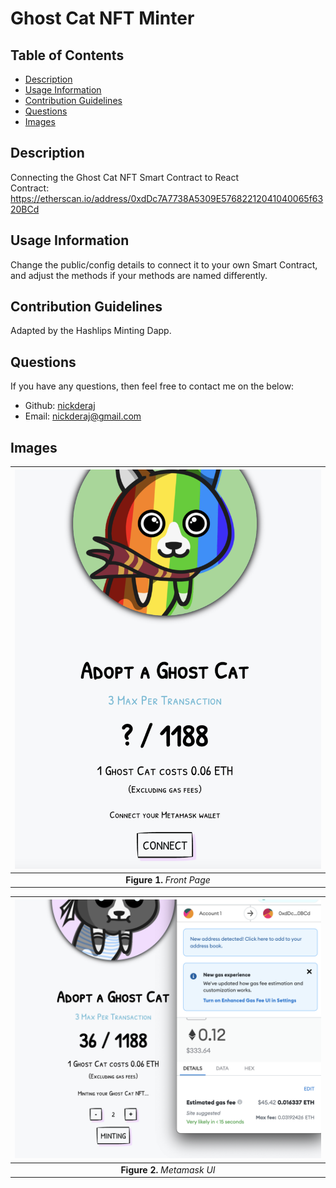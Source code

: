 # Ghost Cat NFT Minter

## Table of Contents

- [Description](#description)
- [Usage Information](#usage-information)
- [Contribution Guidelines](#contribution-guidelines)
- [Questions](#questions)
- [Images](#images)

## Description

Connecting the Ghost Cat NFT Smart Contract to React<br/>
Contract: https://etherscan.io/address/0xdDc7A7738A5309E57682212041040065f6320BCd

## Usage Information

Change the public/config details to connect it to your own Smart Contract, and adjust the methods if your methods are named differently.

## Contribution Guidelines

Adapted by the Hashlips Minting Dapp.

## Questions

If you have any questions, then feel free to contact me on the below:

- Github: [nickderaj](https://github.com/nickderaj)
- Email: [nickderaj@gmail.com](nickderaj@gmail.com)

## Images

| <img src="public\img\1.png" width="500"> |
| :--------------------------------------: |
|        **Figure 1.** _Front Page_        |

| <img src="public\img\2.png" width="500"> |
| :--------------------------------------: |
|       **Figure 2.** _Metamask UI_        |
